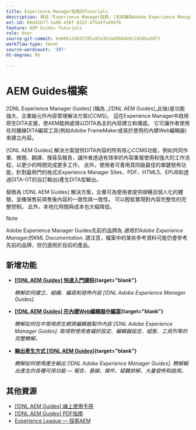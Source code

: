 ```yaml
---
title: Experience Manager指南的Tutorials
description: 尋找「Experience Manager指南」(先前稱為Adobe Experience Manager適用的XML Documentation)的教學課程影片。 瞭解Experience Manager的原生DITA支援和結構化撰寫。
exl-id: 06dd1b77-1a98-430f-8322-475d4fa4947b
feature: AEM Guides Tutorials
role: User
source-git-commit: be06612d832785a91a3b2a89b84e0c2438ba30f2
workflow-type: tm+mt
source-wordcount: '307'
ht-degree: 0%

---
```


# AEM Guides檔案

[!DNL Experience Manager Guides] (稱為 _[!DNL AEM Guides]_此後)是功能強大、企業級元件內容管理解決方案(CCMS)。 這在Experience Manager中啟用原生DITA支援，使AEM能夠處理以DITA為主的內容建立和傳遞。 它可讓作者使用任何離線DITA編寫工具(例如Adobe FrameMaker或易於使用的內建Web編輯器)來建立內容。

[!DNL AEM Guides] 解決方案提供DITA內容的所有核心CCMS功能，例如共同作業、檢閱、翻譯、搜尋及報告，讓作者透過有效率的內容重複使用和強大的工作流程，以更少的時間完成更多工作。 此外，使用者可善用其同級最佳的單鍵發佈功能，針對最熱門的格式(Experience Manager Sites、PDF、HTML5、EPUB和透過DITA-OT的自訂輸出)產生DITA型輸出。

替換為 [!DNL AEM Guides] 解決方案，企業可為使用者提供順暢且個人化的體驗，並確保售前與售後內容的一致性與一致性。 可以輕鬆實現對內容完整性的完整控制。 此外，本地化時間與成本也大幅降低。

>[!NOTE]
> 
> Adobe Experience Manager Guides先前的品牌為 _適用於Adobe Experience Manager的XML Documentation_. 請注意，檔案中的某些參考資料可能仍會參考先前的品牌，但仍適用於目前的產品。

## 新增功能

* **[[!DNL AEM Guides] 快速入門課程](https://experienceleague.adobe.com/docs/experience-manager-guides-learn/videos/getting-started/overview.html){target="blank"}**

  _瞭解如何建立、組織、編寫和發佈內容 [!DNL Adobe Experience Manager Guides]._

* **[[!DNL AEM Guides] 在內建Web編輯器中編寫](https://experienceleague.adobe.com/docs/experience-manager-guides-learn/videos/advanced-user-guide/overview.html){target="blank"}**

  _瞭解如何在中使用原生網頁編輯器製作內容  [!DNL Adobe Experience Manager Guides]. 取得對使用者偏好設定、編輯器設定、組態、工具列等的完整瞭解。_

* **[輸出產生方式 [!DNL AEM Guides]](https://experienceleague.adobe.com/docs/experience-manager-guides-learn/videos/output-generation/overview.html){target="blank"}**

  _瞭解如何使用產生輸出 [!DNL Adobe Experience Manager Guides]. 瞭解輸出產生的各種可用功能 — 報告、基線、條件、疑難排解、大量發佈和啟用。_


<!--

Dummy links cause validation to fail

## Staff Picks

<table>
<tr>
  <td>
    <a href="#">
      <img alt="400 x 225px" src="myimage.png" />
    </a>
    <div>
      <a href="#">
    <strong>Enablement Content 1</strong>
    </a>
    </div>
    <p>
    <em>A brief description of enablement content.</em>
    <p>
  </td>
   <td>
    <a href="#">
      <img alt="400 x 225px" src="myimage.png" />
    </a>
    <div>
      <a href="#">
    <strong>Enablement Content 1</strong>
    </a>
    </div>
    <p>
    <em>A brief description of enablement content.</em>
    <p>
  </td>
  <td>
    <a href="#">
      <img alt="400 x 225px" src="myimage.png" />
    </a>
    <div>
      <a href="#">
    <strong>Enablement Content 1</strong>
    </a>
    </div>
    <p>
    <em>A brief description of enablement content.</em>
    <p>
  </td>
</tr>
</table>

-->


## 其他資源

* [[!DNL AEM Guides] 線上使用手冊](https://help.adobe.com/en_US/xml-documentation-for-adobe-experience-manager/index.html)
* [[!DNL AEM Guides] PDF指南](https://helpx.adobe.com/support/xml-documentation-for-experience-manager.html)
* [Experience League — 探索AEM](https://experienceleague.adobe.com/#recommended/solutions/experience-manager)
